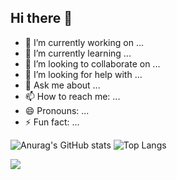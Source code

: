 ## Hi there 👋

- 🔭 I’m currently working on ...
- 🌱 I’m currently learning ...
- 👯 I’m looking to collaborate on ...
- 🤔 I’m looking for help with ...
- 💬 Ask me about ...
- 📫 How to reach me: ...
- 😄 Pronouns: ...
- ⚡ Fun fact: ...

![Anurag's GitHub stats](https://github-readme-stats.vercel.app/api?username=Arthur-Kroth&show_icons=true&theme=transparent)
![Top Langs](https://github-readme-stats.vercel.app/api/top-langs/?username=Arthur-Kroth&hide_progress=true)

<picture>
  <source
    srcset="https://github-readme-stats.vercel.app/api?username=Arthur-Kroth&show_icons=true&theme=dark"
    media="(prefers-color-scheme: dark)"
  />
  <source
    srcset="https://github-readme-stats.vercel.app/api?username=Arthur-Kroth&show_icons=true"
    media="(prefers-color-scheme: light), (prefers-color-scheme: no-preference)"
  />
  <img src="https://github-readme-stats.vercel.app/api?username=Arthur-Kroth&show_icons=true" />
</picture>
